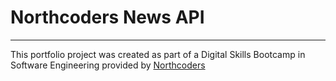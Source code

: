 # Northcoders News API





--- 

This portfolio project was created as part of a Digital Skills Bootcamp in Software Engineering provided by [Northcoders](https://northcoders.com/)
